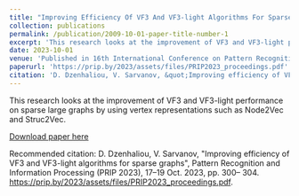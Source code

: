 ```yaml
---
title: "Improving Efficiency Of VF3 And VF3-light Algorithms For Sparse Graphs"
collection: publications
permalink: /publication/2009-10-01-paper-title-number-1
excerpt: 'This research looks at the improvement of VF3 and VF3-light performance on sparse large graphs by using vertex representations such as Node2Vec and Struc2Vec.'
date: 2023-10-01
venue: 'Published in 16th International Conference on Pattern Recognition and Information Processing proceedings'
paperurl: 'https://prip.by/2023/assets/files/PRIP2023_proceedings.pdf'
citation: 'D. Dzenhaliou, V. Sarvanov, &quot;Improving efficiency of VF3 and VF3-light algorithms for sparse graphs,&quot; Pattern Recognition and Information Processing (PRIP 2023), 17–19 Oct. 2023, pp. 300– 304.'
---
```

This research looks at the improvement of VF3 and VF3-light performance on sparse large graphs by using vertex representations such as Node2Vec and Struc2Vec.

[Download paper here](https://prip.by/2023/assets/files/PRIP2023_proceedings.pdf)

Recommended citation:  D. Dzenhaliou, V. Sarvanov, "Improving efficiency of VF3 and VF3-light algorithms for sparse graphs", Pattern Recognition and Information Processing (PRIP 2023), 17–19 Oct. 2023, pp. 300– 304. https://prip.by/2023/assets/files/PRIP2023_proceedings.pdf.